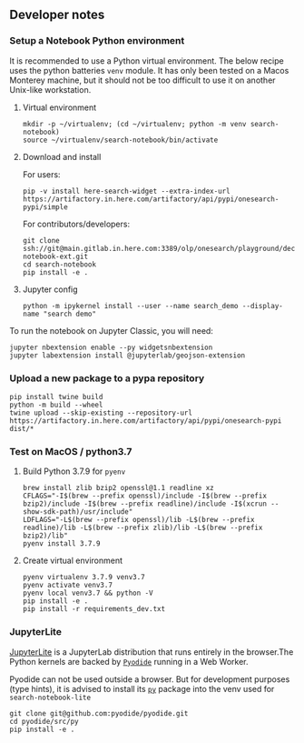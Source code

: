 ## Developer notes

### Setup a Notebook Python environment

It is recommended to use a Python virtual environment. The below recipe uses the python batteries `venv` module.
It has only been tested on a Macos Monterey machine, but it should not be too difficult to use it on another Unix-like workstation.

1. Virtual environment

   ```
   mkdir -p ~/virtualenv; (cd ~/virtualenv; python -m venv search-notebook)
   source ~/virtualenv/search-notebook/bin/activate
   ```

2. Download and install

   For users:

   ```
   pip -v install here-search-widget --extra-index-url https://artifactory.in.here.com/artifactory/api/pypi/onesearch-pypi/simple
   ```

   For contributors/developers:

   ```
   git clone ssh://git@main.gitlab.in.here.com:3389/olp/onesearch/playground/decitre/search-notebook-ext.git
   cd search-notebook
   pip install -e .
   ```

3. Jupyter config

   ```
   python -m ipykernel install --user --name search_demo --display-name "search demo"
   ```
   
To run the notebook on Jupyter Classic, you will need:

   ```
   jupyter nbextension enable --py widgetsnbextension
   jupyter labextension install @jupyterlab/geojson-extension
   ```

### Upload a new package to a pypa repository

   ```
   pip install twine build
   python -m build --wheel
   twine upload --skip-existing --repository-url https://artifactory.in.here.com/artifactory/api/pypi/onesearch-pypi dist/*
   ```

### Test on MacOS / python3.7

1. Build Python 3.7.9 for `pyenv`

   ```
   brew install zlib bzip2 openssl@1.1 readline xz
   CFLAGS="-I$(brew --prefix openssl)/include -I$(brew --prefix bzip2)/include -I$(brew --prefix readline)/include -I$(xcrun --show-sdk-path)/usr/include"
   LDFLAGS="-L$(brew --prefix openssl)/lib -L$(brew --prefix readline)/lib -L$(brew --prefix zlib)/lib -L$(brew --prefix bzip2)/lib"
   pyenv install 3.7.9
   ```

2. Create virtual environment

   ```
   pyenv virtualenv 3.7.9 venv3.7
   pyenv activate venv3.7
   pyenv local venv3.7 && python -V
   pip install -e .
   pip install -r requirements_dev.txt
   ```

### JupyterLite

[JupyterLite](https://jupyterlite.readthedocs.io/en/latest/) is a JupyterLab distribution that runs entirely in the browser.The Python kernels are backed by [`Pyodide`](https://pyodide.org/en/stable/) running in a Web Worker.

Pyodide can not be used outside a browser. But for development purposes (type hints), it is advised to
install its [`py`](https://github.com/pyodide/pyodide/tree/main/src/py) package into the venv used for `search-notebook-lite`

   ```
   git clone git@github.com:pyodide/pyodide.git
   cd pyodide/src/py
   pip install -e .
   ```

